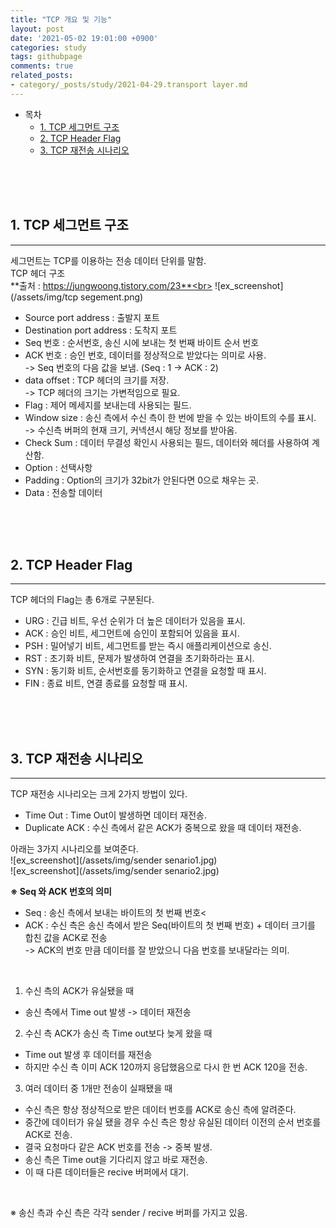 ```yaml
---
title: "TCP 개요 및 기능"
layout: post
date: '2021-05-02 19:01:00 +0900'
categories: study
tags: githubpage
comments: true
related_posts:
- category/_posts/study/2021-04-29.transport layer.md
---
```


- 목차
    - [1. TCP 세그먼트 구조](#1-tcp-세그먼트-구조)
    - [2. TCP Header Flag](#2-tcp-header-flag)
    - [3. TCP 재전송 시나리오](#3-tcp-재전송-시나리오)
<br>
<br>
<br>

## 1. TCP 세그먼트 구조
---
세그먼트는 TCP를 이용하는 전송 데이터 단위를 말함.<br>
TCP 헤더 구조<br>
**출처 : https://jungwoong.tistory.com/23**<br>
![ex_screenshot](/assets/img/tcp segement.png)<br>

- Source port address : 출발지 포트
- Destination port address : 도착지 포트
- Seq 번호 : 순서번호, 송신 시에 보내는 첫 번째 바이트 순서 번호
- ACK 번호 : 승인 번호, 데이터를 정상적으로 받았다는 의미로 사용.<br>
    -> Seq 번호의 다음 값을 보냄. (Seq : 1 -> ACK : 2)
- data offset : TCP 헤더의 크기를 저장. <br>
    -> TCP 헤더의 크기는 가변적임으로 필요.
- Flag : 제어 메세지를 보내는데 사용되는 필드.
- Window size : 송신 측에서 수신 측이 한 번에 받을 수 있는 바이트의 수를 표시.<br>
    -> 수신측 버퍼의 현재 크기, 커넥션시 해당 정보를 받아옴.
- Check Sum : 데이터 무결성 확인시 사용되는 필드, 데이터와 헤더를 사용하여 계산함.
- Option : 선택사항
- Padding : Option의 크기가 32bit가 안된다면 0으로 채우는 곳.
- Data : 전송할 데이터

<br>
<br>
<br>

## 2. TCP Header Flag
---
TCP 헤더의 Flag는 총 6개로 구분된다. <br>
- URG : 긴급 비트, 우선 순위가 더 높은 데이터가 있음을 표시.
- ACK : 승인 비트, 세그먼트에 승인이 포함되어 있음을 표시.
- PSH : 밀어넣기 비트, 세그먼트를 받는 즉시 애플리케이션으로 송신.
- RST : 초기화 비트, 문제가 발생하여 연결을 초기화하라는 표시.
- SYN : 동기화 비트, 순서번호를 동기화하고 연결을 요청할 때 표시.
- FIN : 종료 비트, 연결 종료를 요청할 때 표시.


<br>
<br>
<br>

## 3. TCP 재전송 시나리오
---
TCP 재전송 시나리오는 크게 2가지 방법이 있다.<br>
- Time Out : Time Out이 발생하면 데이터 재전송.
- Duplicate ACK : 수신 측에서 같은 ACK가 중복으로 왔을 때 데이터 재전송.

아래는 3가지 시나리오를 보여준다.<br>
![ex_screenshot](/assets/img/sender senario1.jpg)<br>
![ex_screenshot](/assets/img/sender senario2.jpg)<br>

**※ Seq 와 ACK 번호의 의미**
 - Seq : 송신 측에서 보내는 바이트의 첫 번째 번호<
 - ACK : 수신 측은 송신 측에서 받은 Seq(바이트의 첫 번째 번호) + 데이터 크기를 합친 값을 ACK로 전송<br>
        -> ACK의 번호 만큼 데이터를 잘 받았으니 다음 번호를 보내달라는 의미.<br>

<br>

1. 수신 측의 ACK가 유실됐을 때<br>
- 송신 측에서 Time out 발생 -> 데이터 재전송

2. 수신 측 ACK가 송신 측 Time out보다 늦게 왔을 때<br>
- Time out 발생 후 데이터를 재전송
- 하지만 수신 측 이미 ACK 120까지 응답했음으로 다시 한 번 ACK 120을 전송.

3. 여러 데이터 중 1개만 전송이 실패됐을 때<br>
- 수신 측은 항상 정상적으로 받은 데이터 번호를 ACK로 송신 측에 알려준다.
- 중간에 데이터가 유실 됐을 경우 수신 측은 항상 유실된 데이터 이전의 순서 번호를 ACK로 전송.
- 결국 요청마다 같은 ACK 번호를 전송 -> 중복 발생.
- 송신 측은 Time out을 기다리지 않고 바로 재전송.
- 이 때 다른 데이터들은 recive 버퍼에서 대기.

<br>

※ 송신 측과 수신 측은 각각 sender / recive 버퍼를 가지고 있음.<br>

